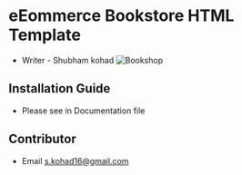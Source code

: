 # eEommerce Bookstore HTML Template
* Writer - Shubham kohad
![Bookshop](https://github.com/spcool555/bookstore-HTML-template/blob/master/default.png)

## Installation Guide
* Please see in Documentation file

## Contributor
* Email <s.kohad16@gmail.com>

